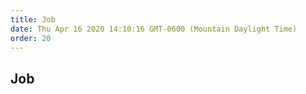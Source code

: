 ```yaml
---
title: Job
date: Thu Apr 16 2020 14:10:16 GMT-0600 (Mountain Daylight Time)
order: 20
---
```


## Job